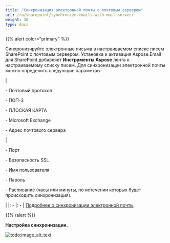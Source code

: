 ```yaml
---
title: "Синхронизация электронной почты с почтовым сервером"
url: /ru/sharepoint/synchronize-emails-with-mail-server/
weight: 30
type: docs
---
```



{{% alert color="primary" %}}

Синхронизируйте электронные письма в настраиваемом списке писем SharePoint с почтовым сервером. Установка и активация Aspose.Email для SharePoint добавляет **Инструменты Aspose** лента к настраиваемому списку писем. Для синхронизации электронной почты можно определить следующие параметры:

|<p>- Почтовый протокол</p><p>- ПОП-3</p><p>- ПЛОСКАЯ КАРТА</p><p>- Microsoft Exchange</p><p>- Адрес почтового сервера</p>|<p>- Порт</p><p>- Безопасность SSL</p><p>- Имя пользователя</p><p>- Пароль</p><p>- Расписание (часы или минуты, по истечении которых будет происходить синхронизация).</p>|
|: - |: - |
[Подробнее о синхронизации электронной почты](/email/sharepoint/email-synchronization/).

{{% /alert %}}

**Настройка синхронизации.**

![todo:image_alt_text](synchronize-emails-with-mail-server_1.png)

